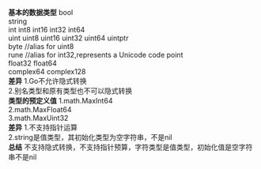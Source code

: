 **基本的数据类型**
bool  
string  
int int8 int16 int32 int64  
uint uint8 uint16 uint32 uint64 uintptr  
byte //alias for uint8  
rune //alias for int32,represents a Unicode code point  
float32 float64  
complex64 complex128  
**差异**
1.Go不允许隐式转换   
2.别名类型和原有类型也不可以隐式转换  
**类型的预定义值**
1.math.MaxInt64   
2.math.MaxFloat64  
3.math.MaxUint32  
**差异**
1.不支持指针运算  
2.string是值类型，其初始化类型为空字符串，不是nil  
**总结**
不支持隐式转换，不支持指针预算，字符类型是值类型，初始化值是空字符串不是nil  
